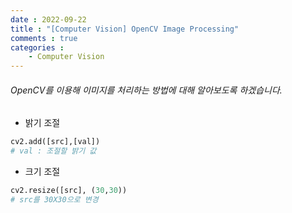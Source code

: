 ```yaml
---
date : 2022-09-22
title : "[Computer Vision] OpenCV Image Processing"
comments : true
categories :
    - Computer Vision
---
```


###### OpenCV를 이용해 이미지를 처리하는 방법에 대해 알아보도록 하겠습니다.


* 밝기 조절
```python
cv2.add([src],[val])
# val : 조절할 밝기 값
```


* 크기 조절
```python
cv2.resize([src], (30,30))
# src를 30X30으로 변경
```


